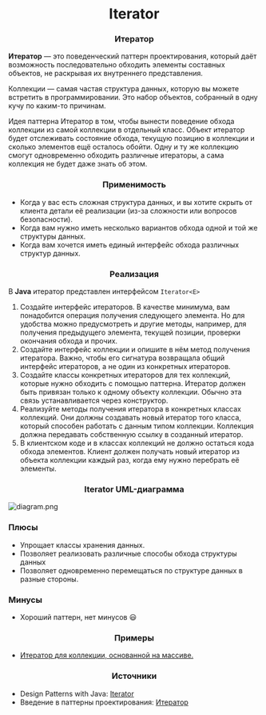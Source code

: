 <h1 align="center">
   Iterator
</h1>
<h3 align="center">
   Итератор
</h3>

**Итератор** — это поведенческий паттерн проектирования, который даёт возможность последовательно обходить элементы
составных объектов, не раскрывая их внутреннего представления.

Коллекции — самая частая структура данных, которую вы можете встретить в программировании. Это набор объектов, собранный
в одну кучу по каким-то причинам.

Идея паттерна Итератор в том, чтобы вынести поведение обхода коллекции из самой коллекции в отдельный класс. Объект
итератор будет отслеживать состояние обхода, текущую позицию в коллекции и сколько элементов ещё осталось обойти. Одну и
ту же коллекцию смогут одновременно обходить различные итераторы, а сама коллекция не будет даже знать об этом.

<h3 align="center">
   Применимость
</h3>

- Когда у вас есть сложная структура данных, и вы хотите скрыть от клиента детали её реализации (из-за сложности или
  вопросов безопасности).
- Когда вам нужно иметь несколько вариантов обхода одной и той же структуры данных.
- Когда вам хочется иметь единый интерфейс обхода различных структур данных.

<h3 align="center">
   Реализация
</h3>

В **Java** итератор представлен интерфейсом ```Iterator<E>```

1. Создайте интерфейс итераторов. В качестве минимума, вам понадобится операция получения следующего элемента. Но для
   удобства можно предусмотреть и другие методы, например, для получения предыдущего элемента, текущей позиции, проверки
   окончания обхода и прочих.
2. Создайте интерфейс коллекции и опишите в нём метод получения итератора. Важно, чтобы его сигнатура возвращала общий
   интерфейс итераторов, а не один из конкретных итераторов.
3. Создайте классы конкретных итераторов для тех коллекций, которые нужно обходить с помощью паттерна. Итератор должен
   быть привязан только к одному объекту коллекции. Обычно эта связь устанавливается через конструктор.
4. Реализуйте методы получения итератора в конкретных классах коллекций. Они должны создавать новый итератор того
   класса, который способен работать с данным типом коллекции. Коллекция должна передавать собственную ссылку в
   созданный итератор.
5. В клиентском коде и в классах коллекций не должно остаться кода обхода элементов. Клиент должен получать новый
   итератор из объекта коллекции каждый раз, когда ему нужно перебрать её элементы.

<h3 align="center">
   Iterator UML-диаграмма
</h3>

![diagram.png](diagram.png)

<h3>Плюсы</h3>

- Упрощает классы хранения данных.
- Позволяет реализовать различные способы обхода структуры данных
- Позволяет одновременно перемещаться по структуре данных в разные стороны.

<h3>Минусы</h3>

- Хороший паттерн, нет минусов :smiley:

<h3 align="center">
   Примеры
</h3>

- [Итератор для коллекции, основанной на массиве.](code/MyArray.java)


<h3 align="center">
   Источники
</h3>

- Design Patterns with
  Java: [Iterator](books/Olaf%20Musch%20EN.pdf)
- Введение в паттерны
  проектирования: [Итератор](books/Alexander%20Shvets%20RU.pdf)